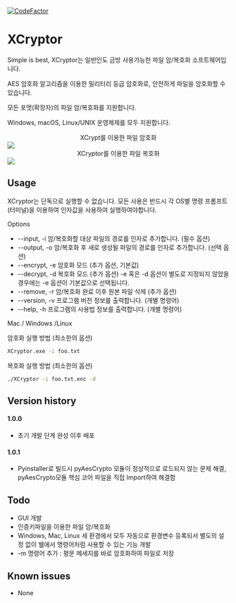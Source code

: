 [![CodeFactor](https://www.codefactor.io/repository/github/XerosLab/XCryptor/badge)](https://www.codefactor.io/repository/github/XerosLab/XCryptor)
# XCryptor
Simple is best, XCryptor는 일반인도 금방 사용가능한 파일 암/복호화 소프트웨어입니다.

AES 암호화 알고리즘을 이용한 밀리터리 등급 암호화로, 안전하게 파일을 암호화할 수 있습니다.

모든 포맷(확장자)의 파일 암/복호화를 지원합니다. 

Windows, macOS, Linux/UNIX 운영체제를 모두 지원합니다.



<center>XCrypt를 이용한 파일 암호화</center>

<img src="https://blog.kakaocdn.net/dn/bcJ77T/btq7Y4hc6i9/DbkVrBMNAKUlN5cDZ6kKv1/img.gif">

<center>XCryptor를 이용한 파일 복호화</center>

<img src="https://blog.kakaocdn.net/dn/bVPVwA/btq7U0AbvTR/hkwuOevXbSIAxAcj6YWA31/img.gif">

## Usage

XCryptor는 단독으로 실행할 수 없습니다.
모든 사용은 반드시 각 OS별 명령 프롬프트 (터미널)을 이용하여 인자값을 사용하여 실행하여야합니다.

Options

- --input, -i 암/복호화할 대상 파일의 경로를 인자로 추가합니다. (필수 옵션)
- --output, -o 암/복호화 후 새로 생성될 파일의 경로를 인자로 추가합니다. (선택 옵션)
- --encrypt, -e 암호화 모드 (추가 옵션, 기본값)
- --decrypt, -d 복호화 모드 (추가 옵션)
  -e 혹은 -d 옵션이 별도로 지정되지 않았을 경우에는 -e 옵션이 기본값으로 선택됩니다.
- --remove, -r 암/복호화 완료 이후 원본 파일 삭제 (추가 옵션)
- --version, -v 프로그램 버전 정보를 출력합니다. (개별 명령어)
- --help, -h 프로그램의 사용법 정보를 출력합니다. (개별 명령어)

Mac / Windows /Linux

암호화 실행 방법 (최소한의 옵션)

```bash
XCryptor.exe -i foo.txt
```

복호화 실행 방법 (최소한의 옵션)

```bash
./XCryptor -i foo.txt.enc -d
```

## Version history

#### 1.0.0

- 초기 개발 단계 완성 이후 배포

#### 1.0.1

- Pyinstaller로 빌드시 pyAesCrypto 모듈이 정상적으로 로드되지 않는 문제 해결, pyAesCrypto모듈 핵심 코어 파일을 직접 Import하여 해결함

## Todo

- GUI 개발
- 인증키파일을 이용한 파일 암/복호화
- Windows, Mac, Linux 세 환경에서 모두 자동으로 환경변수 등록되서 별도의 설정 없이 쉘에서 명령어처럼 사용할 수 있는 기능 개발
- -m 명령어 추가 : 평문 메세지를 바로 암호화하여 파일로 저장

## Known issues

- None
